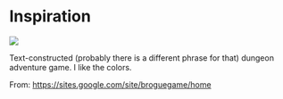 # Inspiration

![](https://db-feed.s3.amazonaws.com/legacy/Torchlit_staircase-1495554961465.png)

Text-constructed (probably there is a different phrase for that) dungeon adventure game. I like the colors.

From: https://sites.google.com/site/broguegame/home